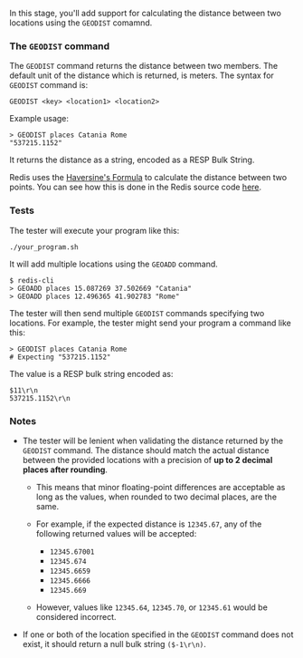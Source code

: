 In this stage, you'll add support for calculating the distance between two locations using the `GEODIST` comamnd.

### The `GEODIST` command
The `GEODIST` command returns the distance between two members. The default unit of the distance which is returned, is meters.
The syntax for `GEODIST` command is:
```
GEODIST <key> <location1> <location2>
```
Example usage:

```
> GEODIST places Catania Rome
"537215.1152"
```

It returns the distance as a string, encoded as a RESP Bulk String.

Redis uses the [Haversine's Formula](https://en.wikipedia.org/wiki/Haversine_formula#Example) to calculate the distance between two points. You can see how this is done in the Redis source code [here](https://github.com/redis/redis/blob/4322cebc1764d433b3fce3b3a108252648bf59e7/src/geohash_helper.c#L228C1-L228C72).

### Tests
The tester will execute your program like this:
```
./your_program.sh
```

It will add multiple locations using the `GEOADD` command.
```
$ redis-cli
> GEOADD places 15.087269 37.502669 "Catania"
> GEOADD places 12.496365 41.902783 "Rome"
```

The tester will then send multiple `GEODIST` commands specifying two locations. For example, the tester might send your program a command like this:

```
> GEODIST places Catania Rome
# Expecting "537215.1152"
```

The value is a RESP bulk string encoded as:

```
$11\r\n
537215.1152\r\n
```

### Notes
- The tester will be lenient when validating the distance returned by the `GEODIST` command. The distance should match the actual distance between the provided locations with a precision of **up to 2 decimal places after rounding**.

  * This means that minor floating-point differences are acceptable as long as the values, when rounded to two decimal places, are the same.

  * For example, if the expected distance is `12345.67`, any of the following returned values will be accepted:

    * `12345.67001`
    * `12345.674`
    * `12345.6659`
    * `12345.6666`
    * `12345.669`

  * However, values like `12345.64`, `12345.70`, or `12345.61` would be considered incorrect.

- If one or both of the location specified in the `GEODIST` command does not exist, it should return a null bulk string `($-1\r\n)`.